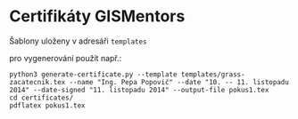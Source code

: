 Certifikáty GISMentors
======================
Šablony uloženy v adresáři `templates`

pro vygenerování použít např.:

    python3 generate-certificate.py --template templates/grass-zacatecnik.tex --name "Ing. Pepa Popovič" --date "10. -- 11. listopadu 2014" --date-signed "11. listopadu 2014" --output-file pokus1.tex
    cd certificates/
    pdflatex pokus1.tex
